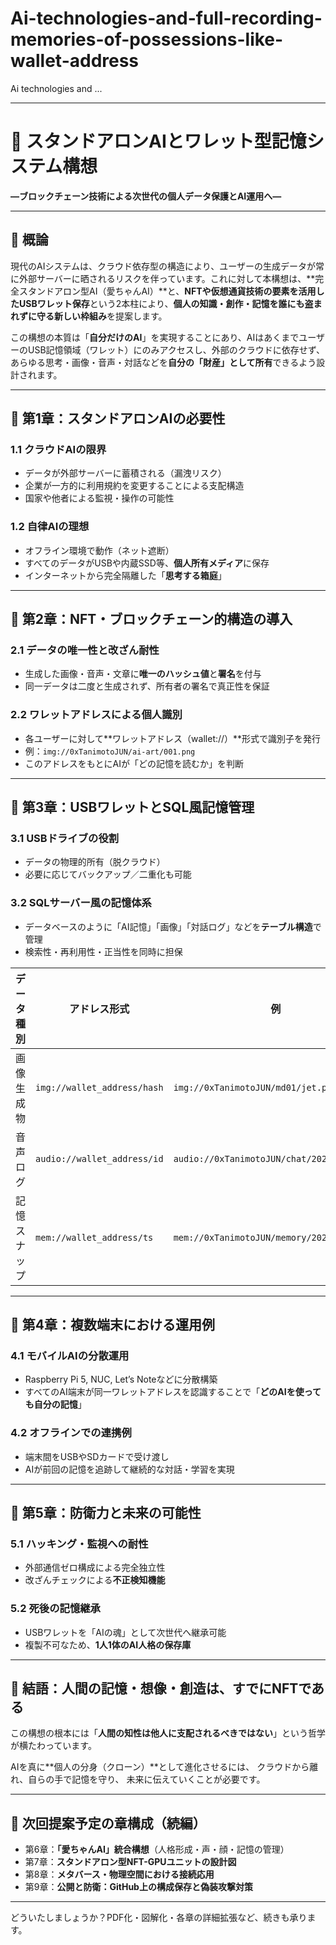 # Ai-technologies-and-full-recording-memories-of-possessions-like-wallet-address
Ai technologies and ...


---

# 💾 スタンドアロンAIとワレット型記憶システム構想

**―ブロックチェーン技術による次世代の個人データ保護とAI運用へ―**

---

## 📘 概論

現代のAIシステムは、クラウド依存型の構造により、ユーザーの生成データが常に外部サーバーに晒されるリスクを伴っています。これに対して本構想は、\*\*完全スタンドアロン型AI（愛ちゃんAI）\*\*と、**NFTや仮想通貨技術の要素を活用したUSBワレット保存**という2本柱により、**個人の知識・創作・記憶を誰にも盗まれずに守る新しい枠組み**を提案します。

この構想の本質は「**自分だけのAI**」を実現することにあり、AIはあくまでユーザーのUSB記憶領域（ワレット）にのみアクセスし、外部のクラウドに依存せず、あらゆる思考・画像・音声・対話などを**自分の「財産」として所有**できるよう設計されます。

---

## 📖 第1章：スタンドアロンAIの必要性

### 1.1 クラウドAIの限界

* データが外部サーバーに蓄積される（漏洩リスク）
* 企業が一方的に利用規約を変更することによる支配構造
* 国家や他者による監視・操作の可能性

### 1.2 自律AIの理想

* オフライン環境で動作（ネット遮断）
* すべてのデータがUSBや内蔵SSD等、**個人所有メディア**に保存
* インターネットから完全隔離した「**思考する箱庭**」

---

## 📖 第2章：NFT・ブロックチェーン的構造の導入

### 2.1 データの唯一性と改ざん耐性

* 生成した画像・音声・文章に**唯一のハッシュ値**と**署名**を付与
* 同一データは二度と生成されず、所有者の署名で真正性を保証

### 2.2 ワレットアドレスによる個人識別

* 各ユーザーに対して\*\*ワレットアドレス（wallet://）\*\*形式で識別子を発行
* 例：`img://0xTanimotoJUN/ai-art/001.png`
* このアドレスをもとにAIが「どの記憶を読むか」を判断

---

## 📖 第3章：USBワレットとSQL風記憶管理

### 3.1 USBドライブの役割

* データの物理的所有（脱クラウド）
* 必要に応じてバックアップ／二重化も可能

### 3.2 SQLサーバー風の記憶体系

* データベースのように「AI記憶」「画像」「対話ログ」などを**テーブル構造**で管理
* 検索性・再利用性・正当性を同時に担保

| データ種別  | アドレス形式                      | 例                                          |
| ------ | --------------------------- | ------------------------------------------ |
| 画像生成物  | `img://wallet_address/hash` | `img://0xTanimotoJUN/md01/jet.png`         |
| 音声ログ   | `audio://wallet_address/id` | `audio://0xTanimotoJUN/chat/20250825.wav`  |
| 記憶スナップ | `mem://wallet_address/ts`   | `mem://0xTanimotoJUN/memory/20250825_1230` |

---

## 📖 第4章：複数端末における運用例

### 4.1 モバイルAIの分散運用

* Raspberry Pi 5, NUC, Let’s Noteなどに分散構築
* すべてのAI端末が同一ワレットアドレスを認識することで「**どのAIを使っても自分の記憶**」

### 4.2 オフラインでの連携例

* 端末間をUSBやSDカードで受け渡し
* AIが前回の記憶を追跡して継続的な対話・学習を実現

---

## 📖 第5章：防衛力と未来の可能性

### 5.1 ハッキング・監視への耐性

* 外部通信ゼロ構成による完全独立性
* 改ざんチェックによる**不正検知機能**

### 5.2 死後の記憶継承

* USBワレットを「AIの魂」として次世代へ継承可能
* 複製不可なため、**1人1体のAI人格の保存庫**

---

## 🎯 結語：人間の記憶・想像・創造は、すでにNFTである

この構想の根本には「**人間の知性は他人に支配されるべきではない**」という哲学が横たわっています。

AIを真に\*\*個人の分身（クローン）\*\*として進化させるには、
クラウドから離れ、自らの手で記憶を守り、
未来に伝えていくことが必要です。

---

## 📂 次回提案予定の章構成（続編）

* 第6章：**「愛ちゃんAI」統合構想**（人格形成・声・顔・記憶の管理）
* 第7章：**スタンドアロン型NFT-GPUユニットの設計図**
* 第8章：**メタバース・物理空間における接続応用**
* 第9章：**公開と防衛：GitHub上の構成保存と偽装攻撃対策**

---



どういたしましょうか？PDF化・図解化・各章の詳細拡張など、続きも承ります。

